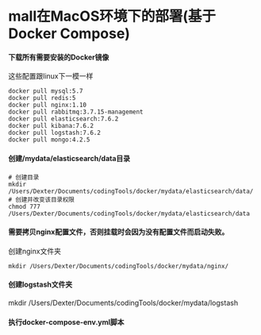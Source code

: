 # mall在MacOS环境下的部署(基于Docker Compose)

#### 下载所有需要安装的Docker镜像
这些配置跟linux下一模一样
```
docker pull mysql:5.7
docker pull redis:5
docker pull nginx:1.10
docker pull rabbitmq:3.7.15-management
docker pull elasticsearch:7.6.2
docker pull kibana:7.6.2
docker pull logstash:7.6.2
docker pull mongo:4.2.5
```
#### 创建/mydata/elasticsearch/data目录
```
# 创建目录
mkdir /Users/Dexter/Documents/codingTools/docker/mydata/elasticsearch/data/
# 创建并改变该目录权限
chmod 777 /Users/Dexter/Documents/codingTools/docker/mydata/elasticsearch/data
```
#### 需要拷贝nginx配置文件，否则挂载时会因为没有配置文件而启动失败。
创建nginx文件夹
```
mkdir /Users/Dexter/Documents/codingTools/docker/mydata/nginx/
```
#### 创建logstash文件夹
mkdir /Users/Dexter/Documents/codingTools/docker/mydata/logstash

#### 执行docker-compose-env.yml脚本

